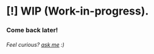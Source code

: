 # [!] WIP (Work-in-progress).

### Come back later!
###### Feel curious? [ask me](https://t.me/pedromrtz) :)